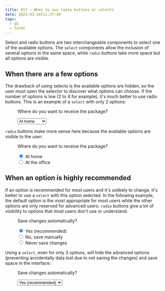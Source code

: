 ```yaml
---
title: 017 — When to use radio buttons or selects
date: 2023-03-24T11:37:40
tags:
  - UI
  - forms
---
```


Select and radio buttons are two interchangeable components to select one of the
available options. The `select` components allow the inclusion of several
options in the same space, while `radio` buttons take more space but all options
are visible.

<!-- more -->

## When there are a few options

The drawback of using selects is the available options are hidden, so the user
must open the selector to discover what options can choose. If the number of
options is low (2 to 4 for example), it's much better to use radio buttons. This
is an example of a `select` with only 2 options:

<figure>
<label>
  <p>Where do you want to receive the package?</p>
  <select>
    <option selected>At home</option>
    <option>At the office</option>
  </select>
</label>
</figure>

`radio` buttons make more sense here because the available options are visible
to the user:

<figure>
  <p>Where do you want to receive the package?</p>
  <label><input type="radio" name="package" value="home" checked> At home</label><br>
  <label><input type="radio" name="package" value="office"> At the office</label>
</figure>

## When an option is highly recommended

If an option is recommended for most users and it's unlikely to change, it's
better to use a `select` with this option selected. In the following example,
the default option is the most appropriate for most users while the other
options are only reserved for advanced users. `radio` buttons give a lot of
visibility to options that most users don't use or understand.

<figure>
  <p>Save changes automatically?</p>
  <label><input type="radio" name="changes" value="auto" checked> Yes (recommended)</label><br>
  <label><input type="radio" name="changes" value="manual"> No, save manually</label><br>
  <label><input type="radio" name="changes" value="none"> Never save changes</label>
</figure>

Using a `select`, even for only 3 options, will hide the advanced options
(preventing accidentally data lost due to not saving the changes) and save space
in the interface:

<figure>
  <label>
    <p>Save changes automatically?</p>
    <select>
      <option selected>Yes (recommended)</option>
      <option>No, save manually</option>
      <option>Never save changes</option>
    </select>
  </label>
</figure>
